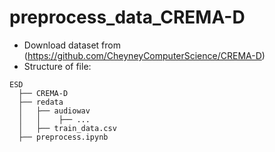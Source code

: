 ﻿# preprocess_data_CREMA-D
- Download dataset from (https://github.com/CheyneyComputerScience/CREMA-D)
- Structure of file:
```
ESD
  ├── CREMA-D
  ├── redata
  │   ├── audiowav
  │   │    ├── ...
  │   ├── train_data.csv
  ├── preprocess.ipynb
```
